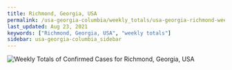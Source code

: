 ```yaml
---
title: Richmond, Georgia, USA
permalink: /usa-georgia-columbia/weekly_totals/usa-georgia-richmond-weekly_totals.html
last_updated: Aug 23, 2021
keywords: ["Richmond, Georgia, USA", "weekly totals"]
sidebar: usa-georgia-columbia_sidebar
---
```


![Weekly Totals of Confirmed Cases for Richmond, Georgia, USA](/covid_tracker/images/graphs/usa-georgia-richmond-weekly_totals_graph.png)
